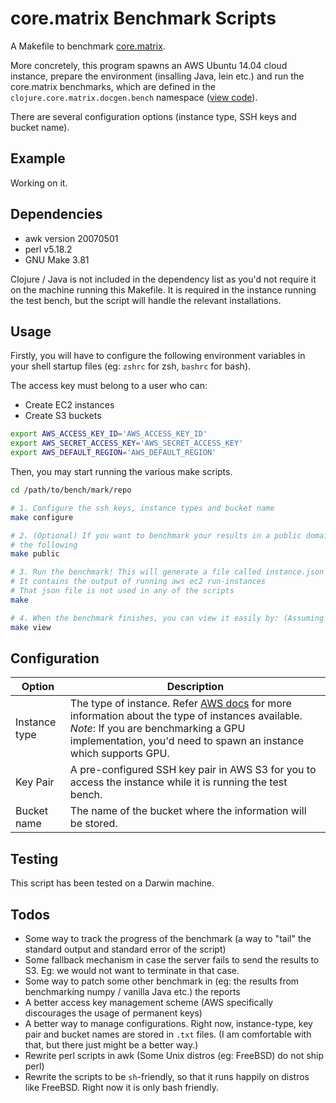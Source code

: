 # core.matrix Benchmark Scripts

A Makefile to benchmark [core.matrix](https://github.com/mikera/core.matrix).

More concretely, this program spawns an AWS Ubuntu 14.04 cloud instance, prepare
the environment (insalling Java, lein etc.) and run the core.matrix benchmarks,
which are defined in the `clojure.core.matrix.docgen.bench` namespace ([view code](https://github.com/mikera/core.matrix/blob/develop/src/dev/clojure/clojure/core/matrix/docgen/bench.clj)).

There are several configuration options (instance type, SSH keys and bucket name).

## Example

Working on it.

## Dependencies

* awk version 20070501
* perl v5.18.2
* GNU Make 3.81

Clojure / Java is not included in the dependency list as you'd not require it
on the machine running this Makefile. It is required in the instance running
the test bench, but the script will handle the relevant installations.

## Usage

Firstly, you will have to configure the following environment variables in your
shell startup files (eg: `zshrc` for zsh, `bashrc` for bash).

The access key must belong to a user who can:

* Create EC2 instances
* Create S3 buckets

~~~bash
export AWS_ACCESS_KEY_ID='AWS_ACCESS_KEY_ID'
export AWS_SECRET_ACCESS_KEY='AWS_SECRET_ACCESS_KEY'
export AWS_DEFAULT_REGION='AWS_DEFAULT_REGION'
~~~

Then, you may start running the various make scripts.

~~~bash
cd /path/to/bench/mark/repo

# 1. Configure the ssh keys, instance types and bucket name
make configure

# 2. (Optional) If you want to benchmark your results in a public domain, run
# the following
make public

# 3. Run the benchmark! This will generate a file called instance.json
# It contains the output of running aws ec2 run-instances
# That json file is not used in any of the scripts
make

# 4. When the benchmark finishes, you can view it easily by: (Assuming it is public)
make view
~~~

## Configuration

| Option                |  Description              |
| --------------------- | ------------------------- |
| Instance type         | The type of instance. Refer [AWS docs](http://docs.aws.amazon.com/AWSEC2/latest/UserGuide/instance-types.html) for more information about the type of instances available. _Note_: If you are benchmarking a GPU implementation, you'd need to spawn an instance which supports GPU.  |
| Key Pair              | A pre-configured SSH key pair in AWS S3 for you to access the instance while it is running the test bench. |
| Bucket name           | The name of the bucket where the information will be stored. |

## Testing

This script has been tested on a Darwin machine.

## Todos

* Some way to track the progress of the benchmark (a way to "tail" the standard
output and standard error of the script)
* Some fallback mechanism in case the server fails to send the results to S3. Eg:
we would not want to terminate in that case.
* Some way to patch some other benchmark in (eg: the results from benchmarking
    numpy / vanilla Java etc.) the reports
* A better access key management scheme (AWS specifically discourages
    the usage of permanent keys)
* A better way to manage configurations. Right now, instance-type, key pair and
bucket names are stored in `.txt` files. (I am comfortable with that, but there just
might be a better way.)
* Rewrite perl scripts in awk (Some Unix distros (eg: FreeBSD) do not ship perl)
* Rewrite the scripts to be `sh`-friendly, so that it runs happily on distros like FreeBSD. Right now it is only bash friendly.
